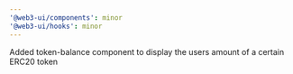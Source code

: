 ```yaml
---
'@web3-ui/components': minor
'@web3-ui/hooks': minor
---
```


Added token-balance component to display the users amount of a certain ERC20 token

